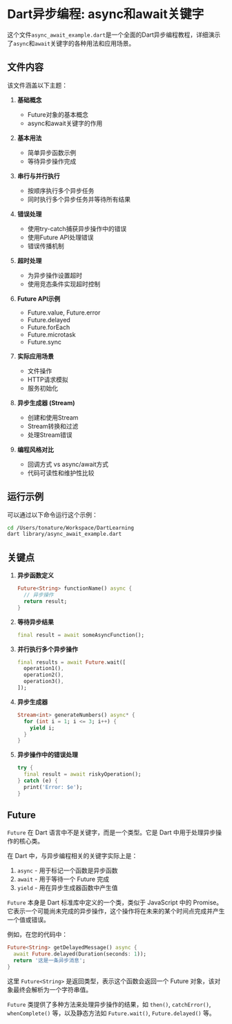 # Dart异步编程: async和await关键字

这个文件`async_await_example.dart`是一个全面的Dart异步编程教程，详细演示了`async`和`await`关键字的各种用法和应用场景。

## 文件内容

该文件涵盖以下主题：

1. **基础概念**
   - Future对象的基本概念
   - async和await关键字的作用

2. **基本用法**
   - 简单异步函数示例
   - 等待异步操作完成

3. **串行与并行执行**
   - 按顺序执行多个异步任务
   - 同时执行多个异步任务并等待所有结果

4. **错误处理**
   - 使用try-catch捕获异步操作中的错误
   - 使用Future API处理错误
   - 错误传播机制

5. **超时处理**
   - 为异步操作设置超时
   - 使用竞态条件实现超时控制

6. **Future API示例**
   - Future.value, Future.error
   - Future.delayed
   - Future.forEach
   - Future.microtask
   - Future.sync

7. **实际应用场景**
   - 文件操作
   - HTTP请求模拟
   - 服务初始化

8. **异步生成器 (Stream)**
   - 创建和使用Stream
   - Stream转换和过滤
   - 处理Stream错误

9. **编程风格对比**
   - 回调方式 vs async/await方式
   - 代码可读性和维护性比较

## 运行示例

可以通过以下命令运行这个示例：

```bash
cd /Users/tonature/Workspace/DartLearning
dart library/async_await_example.dart
```

## 关键点

1. **异步函数定义**

   ```dart
   Future<String> functionName() async {
     // 异步操作
     return result;
   }
   ```

2. **等待异步结果**

   ```dart
   final result = await someAsyncFunction();
   ```

3. **并行执行多个异步操作**

   ```dart
   final results = await Future.wait([
     operation1(),
     operation2(),
     operation3(),
   ]);
   ```

4. **异步生成器**

   ```dart
   Stream<int> generateNumbers() async* {
     for (int i = 1; i <= 3; i++) {
       yield i;
     }
   }
   ```

5. **异步操作中的错误处理**

   ```dart
   try {
     final result = await riskyOperation();
   } catch (e) {
     print('Error: $e');
   }
   ```

## Future

`Future` 在 Dart 语言中不是关键字，而是一个类型。它是 Dart 中用于处理异步操作的核心类。

在 Dart 中，与异步编程相关的关键字实际上是：

1. `async` - 用于标记一个函数是异步函数
2. `await` - 用于等待一个 Future 完成
3. `yield` - 用在异步生成器函数中产生值

`Future` 本身是 Dart 标准库中定义的一个类，类似于 JavaScript 中的 Promise。它表示一个可能尚未完成的异步操作，这个操作将在未来的某个时间点完成并产生一个值或错误。

例如，在您的代码中：

```dart
Future<String> getDelayedMessage() async {
  await Future.delayed(Duration(seconds: 1));
  return '这是一条异步消息';
}
```

这里 `Future<String>` 是返回类型，表示这个函数会返回一个 Future 对象，该对象最终会解析为一个字符串值。

`Future` 类提供了多种方法来处理异步操作的结果，如 `then()`, `catchError()`, `whenComplete()` 等，以及静态方法如 `Future.wait()`, `Future.delayed()` 等。
